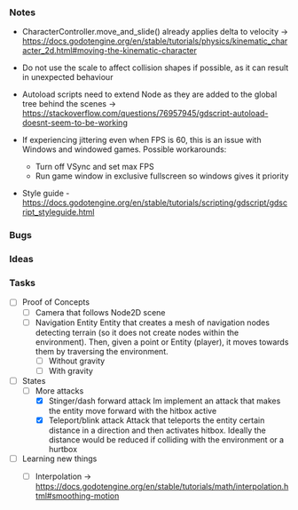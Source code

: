 
### Notes
* CharacterController.move_and_slide() already applies delta to velocity -> https://docs.godotengine.org/en/stable/tutorials/physics/kinematic_character_2d.html#moving-the-kinematic-character
* Do not use the scale to affect collision shapes if possible, as it can result in unexpected behaviour
* Autoload scripts need to extend Node as they are added to the global tree behind the scenes -> https://stackoverflow.com/questions/76957945/gdscript-autoload-doesnt-seem-to-be-working
* If experiencing jittering even when FPS is 60, this is an issue with Windows and windowed games. Possible workarounds:
	* Turn off VSync and set max FPS
	* Run game window in exclusive fullscreen so windows gives it priority

* Style guide - https://docs.godotengine.org/en/stable/tutorials/scripting/gdscript/gdscript_styleguide.html

### Bugs

### Ideas

### Tasks
- [ ] Proof of Concepts 
  * [ ] Camera that follows Node2D scene
  * [ ] Navigation Entity
	Entity that creates a mesh of navigation nodes detecting terrain (so it does not create nodes within the environment). Then, given a point or Entity (player), it moves towards them by traversing the environment.
	* [ ] Without gravity
	* [ ] With gravity
 
- [ ] States
  * [ ] More attacks
	* [X] Stinger/dash forward attack
	  Im implement an attack that makes the entity move forward with the hitbox active
	* [X] Teleport/blink attack
	  Attack that teleports the entity certain distance in a direction and then activates hitbox. Ideally the distance would be reduced if colliding with the environment or a hurtbox

- [ ] Learning new things
  * [ ] Interpolation -> https://docs.godotengine.org/en/stable/tutorials/math/interpolation.html#smoothing-motion

